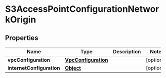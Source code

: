 

# S3AccessPointConfigurationNetworkOrigin


## Properties

| Name | Type | Description | Notes |
|------------ | ------------- | ------------- | -------------|
|**vpcConfiguration** | [**VpcConfiguration**](VpcConfiguration.md) |  |  [optional] |
|**internetConfiguration** | [**Object**](Object.md) |  |  [optional] |



